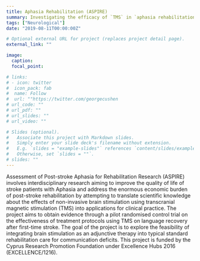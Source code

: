 ```yaml
---
title: Aphasia Rehabilitation (ASPIRE)
summary: Investigating the efficacy of `TMS` in `aphasia rehabilitation`.
tags: ["Neurological"]
date: "2019-08-11T00:00:00Z"

# Optional external URL for project (replaces project detail page).
external_link: ""

image:
  caption: 
  focal_point: 

# links:
# - icon: twitter
#  icon_pack: fab
#  name: Follow
#  url: ""https://twitter.com/georgecushen
# url_code: ""
# url_pdf: ""
# url_slides: ""
# url_video: ""

# Slides (optional).
#   Associate this project with Markdown slides.
#   Simply enter your slide deck's filename without extension.
#   E.g. `slides = "example-slides"` references `content/slides/example-slides.md`.
#   Otherwise, set `slides = ""`.
# slides: ""
---
```


Assessment of Post-stroke Aphasia for Rehabilitation Research (ASPIRE) involves interdisciplinary research aiming to improve the quality of life of stroke patients with Aphasia and address the enormous economic burden of post-stroke rehabilitation by attempting to translate scientific knowledge about the effects of non-invasive brain stimulation using transcranial magnetic stimulation (TMS) into applications for clinical practice. The project aims to obtain evidence through a pilot randomised control trial on the effectiveness of treatment protocols using TMS on language recovery after first-time stroke. The goal of the project is to explore the feasibility of integrating brain stimulation as an adjunctive therapy into typical standard rehabilitation care for communication deficits. 
This project is funded by the Cyprus Research Promotion Foundation under Excellence Hubs 2016 (EXCELLENCE/1216).